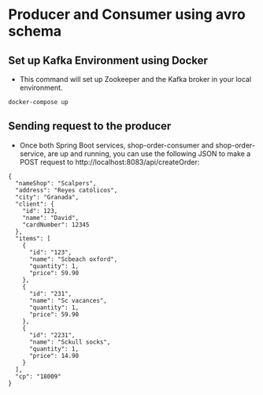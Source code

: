 # Producer and Consumer using avro schema

## Set up Kafka Environment using Docker

- This command will set up Zookeeper and the Kafka broker in your local environment.

```aidl
docker-compose up
```
## Sending request to the producer

- Once both Spring Boot services, shop-order-consumer and shop-order-service, are up and running, you can use the following JSON to make a POST request to http://localhost:8083/api/createOrder:

```
{
  "nameShop": "Scalpers",
  "address": "Reyes católicos",
  "city": "Granada",
  "client": {
    "id": 123,
    "name": "David",
    "cardNumber": 12345
  },
  "items": [
    {
      "id": "123",
      "name": "Scbeach oxford",
      "quantity": 1,
      "price": 59.90
    },
    {
      "id": "231",
      "name": "Sc vacances",
      "quantity": 1,
      "price": 59.90
    },
    {
      "id": "2231",
      "name": "Sckull socks",
      "quantity": 1,
      "price": 14.90
    }
  ],
  "cp": "18009"
}

```
